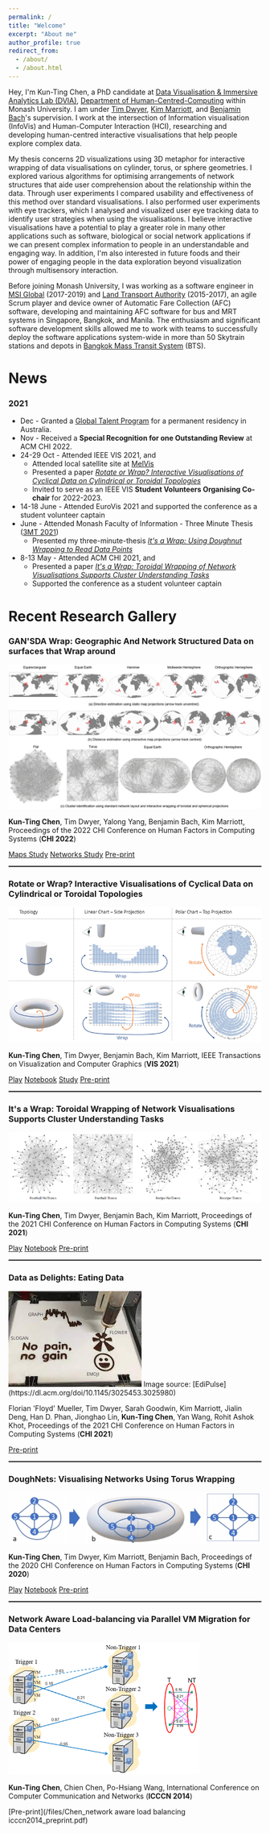 ```yaml
---
permalink: /
title: "Welcome"
excerpt: "About me"
author_profile: true
redirect_from: 
  - /about/
  - /about.html
---
```


Hey, I'm Kun-Ting Chen, a PhD candidate at [Data Visualisation & Immersive Analytics Lab (DVIA)](https://ialab.it.monash.edu/), [Department of Human-Centred-Computing](https://www.monash.edu/it/hcc) within Monash University. I am under [Tim Dwyer](https://ialab.it.monash.edu/~dwyer/), [Kim Marriott](https://research.monash.edu/en/persons/kimbal-marriott), and [Benjamin Bach](https://www.designinformatics.org/person/benjaminbach/)'s supervision. I work at the intersection of Information visualisation (InfoVis) and Human-Computer Interaction (HCI), researching and developing human-centred interactive visualisations that help people explore complex data. 

My thesis concerns 2D visualizations using 3D metaphor for interactive wrapping of data visualisations on cylinder, torus, or sphere geometries. I explored various algorithms for optimising arrangements of network structures that aide user comprehension about the relationship within the data. Through user experiments I compared usability and effectiveness of this method over standard visualisations. I also performed user experiments with eye trackers, which I analysed and visualized user eye tracking data to identify user strategies when using the visualisations. I believe interactive visualisations have a potential to play a greater role in many other applications such as software, biological or social network applications if we can present complex information to people in an understandable and engaging way. In addition, I'm also interested in future foods and their power of engaging people in the data exploration beyond visualization through multisensory interaction.

Before joining Monash University, I was working as a software engineer in [MSI Global](https://msi-global.com.sg/) (2017-2019) and [Land Transport Authority](https://www.lta.gov.sg/content/ltagov/en.html) (2015-2017), an agile Scrum player and device owner of Automatic Fare Collection (AFC) software, developing and maintaining AFC software for bus and MRT systems in Singapore, Bangkok, and Manila. The enthusiasm and significant software development skills allowed me to work with teams to successfully deploy the software applications system-wide in more than 50 Skytrain stations and depots in [Bangkok Mass Transit System](https://www.bts.co.th/eng/) (BTS).

News
======
### 2021
  * Dec - Granted a [Global Talent Program](https://immi.homeaffairs.gov.au/visas/getting-a-visa/visa-listing/global-talent-visa-858) for a permanent residency in Australia.
  * Nov - Received a **Special Recognition for one Outstanding Review** at ACM CHI 2022.      
  * 24-29 Oct - Attended IEEE VIS 2021, and
      * Attended local satellite site at [MelVis](https://docs.google.com/document/d/e/2PACX-1vTJAGjKxA1GNb7bzanq3G1mALT9v2nr-rRHBkwl4AkmYtmEUHwBnsHySO-pHn-dWUnMogz6UZk2IykN/pub)
      * Presented a paper <em>[Rotate or Wrap? Interactive Visualisations of Cyclical Data on Cylindrical or Toroidal Topologies](https://www.youtube.com/watch?v=Z-a4SPdw-5Q&feature=youtu.be)</em>
      * Invited to serve as an IEEE VIS **Student Volunteers Organising Co-chair** for 2022-2023.
  * 14-18 June - Attended EuroVis 2021 and supported the conference as a student volunteer captain
  * June - Attended Monash Faculty of Information - Three Minute Thesis ([3MT 2021](https://www.monash.edu/3mt))
      * Presented my three-minute-thesis <em>[It's a Wrap: Using Doughnut Wrapping to Read Data Points](https://www.youtube.com/watch?v=eDZiPbGpNMY)</em> 
  * 8-13 May - Attended ACM CHI 2021, and
      * Presented a paper <em>[It's a Wrap: Toroidal Wrapping of Network Visualisations Supports Cluster Understanding Tasks](https://www.youtube.com/watch?v=5oQPyIc1eF8&feature=youtu.be)</em>
      * Supported the conference as a student volunteer captain
  


Recent Research Gallery
======
### GAN'SDA Wrap: Geographic And Network Structured Data on surfaces that Wrap around 
[![IMAGE ALT TEXT](/images/GANSDAWrap.JPG)](https://www.youtube.com/watch?v=CyvLCF31WRY)

<strong>Kun-Ting Chen</strong>, Tim Dwyer, Yalong Yang, Benjamin Bach, Kim Marriott, Proceedings of the 2022 CHI Conference on Human Factors in Computing Systems (<strong>CHI 2022</strong>)

[Maps Study](https://study-dvialib.infotech.monash.edu/static/index.html)
[Networks Study](https://study-dvialab.infotech.monash.edu/static/index.html)
[Pre-print](https://arxiv.org/abs/2202.10845)

<hr style="border:0.5px solid gray"> 

### Rotate or Wrap? Interactive Visualisations of Cyclical Data on Cylindrical or Toroidal Topologies 
[![IMAGE ALT TEXT](/images/rotateorwrap.png)](https://www.youtube.com/watch?v=Z-a4SPdw-5Q&feature=youtu.be "Rotate or Wrap?")

<strong>Kun-Ting Chen</strong>, Tim Dwyer, Benjamin Bach, Kim Marriott, IEEE Transactions on Visualization and Computer Graphics (<strong>VIS 2021</strong>)

[Play](https://ialab.it.monash.edu/~kche0088/WrappingChart/)
[Notebook](https://observablehq.com/@kun-ting/rotate-or-wrap/2)
[Study](https://study-dvialab.infotech.monash.edu:8443/static/index.html)
[Pre-print](http://ialab.it.monash.edu/~kche0088/papers/Chen_Rotate_Or_Wrap_VIS2021.pdf)

<hr style="border:0.5px solid gray"> 

### It's a Wrap: Toroidal Wrapping of Network Visualisations Supports Cluster Understanding Tasks
[![IMAGE ALT TEXT](/images/itsawrap.png)](https://www.youtube.com/watch?v=5oQPyIc1eF8&feature=youtu.be "It's a Wrap")

<strong>Kun-Ting Chen</strong>, Tim Dwyer, Benjamin Bach, Kim Marriott, Proceedings of the 2021 CHI Conference on Human Factors in Computing Systems (<strong>CHI 2021</strong>)

[Play](https://ialab.it.monash.edu/~kche0088/its-a-wrap/index.html)
[Notebook](https://observablehq.com/@kun-ting/its-a-wrap)
[Pre-print](https://ialab.it.monash.edu/~kche0088/papers/chen_Its_a_Wrap_CHI2021.pdf)

<hr style="border:0.5px solid gray">

### Data as Delights: Eating Data
<img src='/images/dataasdelights.jfif'>
Image source: [EdiPulse](https://dl.acm.org/doi/10.1145/3025453.3025980)

Florian 'Floyd' Mueller, Tim Dwyer, Sarah Goodwin, Kim Marriott, Jialin Deng, Han D. Phan, Jionghao Lin, <strong>Kun-Ting Chen</strong>, Yan Wang, Rohit Ashok Khot, Proceedings of the 2021 CHI Conference on Human Factors in Computing Systems (<strong>CHI 2021</strong>)

[Pre-print](https://exertiongameslab.org/wp-content/uploads/2021/03/data_as_delight_chi2021.pdf)

<hr style="border:0.5px solid gray"> 

### DoughNets: Visualising Networks Using Torus Wrapping
[![IMAGE ALT TEXT](/images/DoughNets.png)](https://www.youtube.com/watch?v=u_aDgSMUz6k "DoughNets")

<strong>Kun-Ting Chen</strong>, Tim Dwyer, Kim Marriott, Benjamin Bach, Proceedings of the 2020 CHI Conference on Human Factors in Computing Systems (<strong>CHI 2020</strong>)

[Play](https://ialab.it.monash.edu/~kche0088/WebCola/examples/torusgraphexample.html)
[Notebook](https://observablehq.com/@kun-ting/simple-graph-embedding-on-doughnets)
[Pre-print](https://ialab.it.monash.edu/~kche0088/papers/chen2020doughnets.pdf)

<hr style="border:0.5px solid gray"> 

### Network Aware Load-balancing via Parallel VM Migration for Data Centers
<img src='/images/Network_Aware_Load_Balancing.png'>

<strong>Kun-Ting Chen</strong>, Chien Chen, Po-Hsiang Wang, International Conference on Computer Communication and Networks (<strong>ICCCN 2014</strong>)

[Pre-print](/files/Chen_network aware load balancing icccn2014_preprint.pdf)

